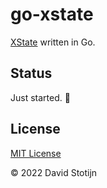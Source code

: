 # go-xstate

[XState](https://xstate.js.org) written in Go.

## Status

Just started. 🌱

## License

[MIT License](LICENSE)

© 2022 David Stotijn
